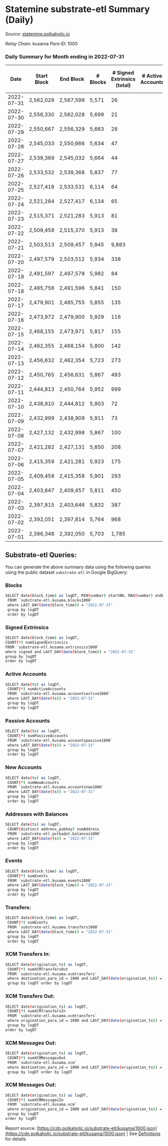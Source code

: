 # Statemine substrate-etl Summary (Daily)

_Source_: [statemine.polkaholic.io](https://statemine.polkaholic.io)

*Relay Chain*: kusama
*Para ID*: 1000



### Daily Summary for Month ending in 2022-07-31


| Date | Start Block | End Block | # Blocks | # Signed Extrinsics (total) | # Active Accounts | # Passive | # New | # Addresses with Balances | # Events | # Transfers | # XCM Transfers In | # XCM Transfers Out | # XCM In | # XCM Out | Issues | 
| ---- | ----------- | --------- | -------- | --------------------------- | ----------------- | --------- | ----- | ------------------------- | -------- | ----------- | ------------------ | ------------------- | -------- | --------- | ------ |
| 2022-07-31 | 2,562,029 | 2,567,599 | 5,571 | 26 |  |  |  | 45,553 | 11,961 | 610 ($42,407.02) | 16 ($39,707.89) | 7 ($36,495.90) |  |  |  |
| 2022-07-30 | 2,556,330 | 2,562,028 | 5,699 | 21 |  |  |  | 45,549 | 11,998 | 462 ($57,800.45) | 3 ($1,248.65) | 10 ($48,776.06) |  |  |  |
| 2022-07-29 | 2,550,667 | 2,556,329 | 5,663 | 28 |  |  |  | 45,547 | 12,105 | 622 ($754,130.14) | 3 ($37.72) | 7 ($19,502.05) |  |  |  |
| 2022-07-28 | 2,545,033 | 2,550,666 | 5,634 | 47 |  |  |  | 45,541 | 12,568 | 1,011 ($299,966.61) | 12 ($1,607.91) | 13 ($43,473.86) |  |  |  |
| 2022-07-27 | 2,539,369 | 2,545,032 | 5,664 | 44 |  |  |  | 45,533 | 12,555 | 979 ($246,303.95) | 6 ($278.65) | 11 ($13,890.14) |  |  |  |
| 2022-07-26 | 2,533,532 | 2,539,368 | 5,837 | 77 |  |  |  | 45,526 | 13,385 | 1,317 ($73,198.47) | 6 ($1,172.34) | 6 ($60,281.94) |  |  |  |
| 2022-07-25 | 2,527,418 | 2,533,531 | 6,114 | 64 |  |  |  | 45,518 | 13,939 | 1,362 ($27,139.50) | 10 ($1,695.73) | 7 ($2,066.77) |  |  |  |
| 2022-07-24 | 2,521,284 | 2,527,417 | 6,134 | 65 |  |  |  | 45,511 | 14,029 | 1,381 ($23,198.90) | 10 ($869.07) | 6 ($4,973.77) |  |  |  |
| 2022-07-23 | 2,515,371 | 2,521,283 | 5,913 | 81 |  |  |  | 45,488 | 13,925 | 1,655 ($211,872.57) | 12 ($141.49) | 10 ($65,004.53) |  |  |  |
| 2022-07-22 | 2,509,458 | 2,515,370 | 5,913 | 38 |  |  |  | 45,465 | 12,950 | 860 ($423,122.69) | 7 ($883.22) | 6 ($31,209.04) |  |  |  |
| 2022-07-21 | 2,503,513 | 2,509,457 | 5,945 | 9,883 |  |  |  | 45,458 | 62,988 | 11,462 ($1,065,826.71) | 3 ($7.27) | 8 ($6,716.45) |  |  |  |
| 2022-07-20 | 2,497,579 | 2,503,512 | 5,934 | 338 |  |  |  | 55,290 | 71,106 | 2,227 ($1,580,795.16) | 7 ($4,445.32) | 12 ($9,572.12) |  |  |  |
| 2022-07-19 | 2,491,597 | 2,497,578 | 5,982 | 84 |  |  |  | 55,444 | 14,175 | 1,475 ($16,462.17) | 10 ($14,453.54) | 11 ($6,367.19) |  |  |  |
| 2022-07-18 | 2,485,756 | 2,491,596 | 5,841 | 150 |  |  |  | 55,441 | 15,767 | 2,645 ($55,307.76) | 9 ($897.77) | 21 ($118,294.75) |  |  |  |
| 2022-07-17 | 2,479,901 | 2,485,755 | 5,855 | 135 |  |  |  | 55,447 | 15,303 | 2,288 ($1,810,578.09) | 9 ($540.56) | 10 ($10,155.51) |  |  |  |
| 2022-07-16 | 2,473,972 | 2,479,900 | 5,929 | 116 |  |  |  | 55,444 | 15,171 | 2,238 ($1,728,951.95) | 5 ($20.81) | 14 ($24,563.41) |  |  |  |
| 2022-07-15 | 2,468,155 | 2,473,971 | 5,817 | 155 |  |  |  | 55,443 | 15,887 | 2,686 ($21,543.86) | 11 ($1,672.09) | 13 ($34,081.78) |  |  |  |
| 2022-07-14 | 2,462,355 | 2,468,154 | 5,800 | 142 |  |  |  | 55,442 | 15,635 | 2,604 ($65,132.13) | 7 ($13,530.66) | 9 ($4,415.73) |  |  |  |
| 2022-07-13 | 2,456,632 | 2,462,354 | 5,723 | 273 |  |  |  | 55,446 | 17,702 | 3,550 ($68,302.47) | 24 ($8,688.88) | 22 ($43,199.20) |  |  |  |
| 2022-07-12 | 2,450,765 | 2,456,631 | 5,867 | 493 |  |  |  | 55,457 | 22,492 | 5,215 ($7,085.79) | 6 ($60.72) | 10 ($47,952.33) |  |  |  |
| 2022-07-11 | 2,444,813 | 2,450,764 | 5,952 | 999 |  |  |  | 55,508 | 27,752 | 4,346 ($9,394.08) | 11 ($1,284.58) | 4 ($10,666.55) |  |  |  |
| 2022-07-10 | 2,438,910 | 2,444,812 | 5,903 | 72 |  |  |  | 55,577 | 13,945 | 1,380 ($5,732.76) | 2 ($11.75) | 2 ($1,532.02) |  |  |  |
| 2022-07-09 | 2,432,999 | 2,438,909 | 5,911 | 73 |  |  |  | 55,585 | 13,863 | 1,449 ($15,569.54) | 3 ($2,026.65) | 14 ($22,319.64) |  |  |  |
| 2022-07-08 | 2,427,132 | 2,432,998 | 5,867 | 100 |  |  |  | 55,585 | 14,757 | 2,089 ($5,982,505.05) | 7 ($19.10) | 10 ($6,173.17) |  |  |  |
| 2022-07-07 | 2,421,282 | 2,427,131 | 5,850 | 208 |  |  |  | 55,583 | 16,487 | 3,153 ($7,978,479.26) | 9 ($115.93) | 27 ($3,998,059.26) |  |  |  |
| 2022-07-06 | 2,415,359 | 2,421,281 | 5,923 | 175 |  |  |  | 55,587 | 16,416 | 3,110 ($34,989.15) | 6 ($4.26) | 22 ($11,264.82) |  |  |  |
| 2022-07-05 | 2,409,458 | 2,415,358 | 5,901 | 293 |  |  |  | 55,577 | 18,671 | 4,235 ($1,613,288.29) | 24 ($1,586.07) | 32 ($46,909.93) |  |  |  |
| 2022-07-04 | 2,403,647 | 2,409,457 | 5,811 | 450 |  |  |  | 55,565 | 21,079 | 4,946 ($199,354.38) | 20 ($68.23) | 38 ($85,990.68) |  |  |  |
| 2022-07-03 | 2,397,815 | 2,403,646 | 5,832 | 387 |  |  |  | 55,623 | 19,794 | 4,784 ($4,834,350.11) | 17 ($105.54) | 28 ($29,439.28) |  |  |  |
| 2022-07-02 | 2,392,051 | 2,397,814 | 5,764 | 968 |  |  |  | 55,605 | 27,134 | 6,453 ($859,346.68) | 46 ($666.78) | 55 ($112,013.38) |  |  |  |
| 2022-07-01 | 2,386,348 | 2,392,050 | 5,703 | 1,785 |  |  |  | 55,570 | 64,219 | 7,347 ($203,927.20) | 10 ($68.29) | 25 ($18,398.07) |  |  |  |

## Substrate-etl Queries:
You can generate the above summary data using the following queries using the public dataset `substrate-etl` in Google BigQuery:

### Blocks
```bash
SELECT date(block_time) as logDT, MIN(number) startBN, MAX(number) endBN, COUNT(*) numBlocks 
 FROM `substrate-etl.kusama.blocks1000`  
 where LAST_DAY(date(block_time)) = "2022-07-31" 
 group by logDT 
 order by logDT
```

### Signed Extrinsics
```bash
SELECT date(block_time) as logDT, 
COUNT(*) numSignedExtrinsics 
FROM `substrate-etl.kusama.extrinsics1000`  
where signed and LAST_DAY(date(block_time)) = "2022-07-31" 
group by logDT 
order by logDT
```

### Active Accounts
```bash
SELECT date(ts) as logDT, 
 COUNT(*) numActiveAccounts 
 FROM `substrate-etl.kusama.accountsactive1000` 
 where LAST_DAY(date(ts)) = "2022-07-31" 
 group by logDT 
 order by logDT
```

### Passive Accounts
```bash
SELECT date(ts) as logDT, 
 COUNT(*) numPassiveAccounts 
 FROM `substrate-etl.kusama.accountspassive1000` 
 where LAST_DAY(date(ts)) = "2022-07-31" 
 group by logDT 
 order by logDT
```

### New Accounts
```bash
SELECT date(ts) as logDT, 
 COUNT(*) numNewAccounts 
 FROM `substrate-etl.kusama.accountsnew1000` 
 where LAST_DAY(date(ts)) = "2022-07-31" 
 group by logDT
 order by logDT
```

### Addresses with Balances
```bash
SELECT date(ts) as logDT,
 COUNT(distinct address_pubkey) numAddress 
 FROM `substrate-etl.polkadot.balances1000` 
 where LAST_DAY(date(ts)) = "2022-07-31" 
 group by logDT 
 order by logDT
```

### Events
```bash
SELECT date(block_time) as logDT, 
 COUNT(*) numEvents 
 FROM `substrate-etl.kusama.events1000` 
 where LAST_DAY(date(block_time)) = "2022-07-31" 
 group by logDT 
 order by logDT
```

### Transfers:
```bash
SELECT date(block_time) as logDT, 
 COUNT(*) numEvents 
 FROM `substrate-etl.kusama.transfers1000` 
 where LAST_DAY(date(block_time)) = "2022-07-31" 
 group by logDT 
 order by logDT
```

### XCM Transfers In:
```bash
SELECT date(origination_ts) as logDT, 
 COUNT(*) numXCMTransfersOut 
 FROM `substrate-etl.kusama.xcmtransfers` 
 where destination_para_id = 1000 and LAST_DAY(date(origination_ts)) = "2022-07-31" 
 group by logDT order by logDT
```

### XCM Transfers Out:
```bash
SELECT date(origination_ts) as logDT, 
 COUNT(*) numXCMTransfersIn 
 FROM `substrate-etl.kusama.xcmtransfers` 
 where origination_para_id = 1000 and LAST_DAY(date(origination_ts)) = "2022-07-31" 
 group by logDT 
order by logDT
```

### XCM Messages Out:
```bash
SELECT date(origination_ts) as logDT, 
 COUNT(*) numXCMMessagesOut 
 FROM `substrate-etl.kusama.xcm` 
 where destination_para_id = 1000 and LAST_DAY(date(origination_ts)) = "2022-07-31" 
 group by logDT order by logDT
```

### XCM Messages Out:
```bash
SELECT date(origination_ts) as logDT, 
 COUNT(*) numXCMMessagesIn 
 FROM `substrate-etl.kusama.xcm` 
 where origination_para_id = 1000 and LAST_DAY(date(origination_ts)) = "2022-07-31" 
 group by logDT 
order by logDT
```


Report source: [https://cdn.polkaholic.io/substrate-etl/kusama/1000.json](https://cdn.polkaholic.io/substrate-etl/kusama/1000.json) | See [Definitions](/DEFINITIONS.md) for details
